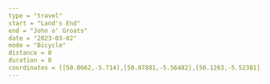```yaml
---
type = "travel"
start = "Land's End"
end = "John o' Groats"
date = "2023-03-02"
mode = "Bicycle"
distance = 0
duration = 0
coordinates = [[50.0662,-5.714],[50.07881,-5.56482],[50.1263,-5.52381],[50.12339,-5.3998],[50.16458,-5.18368],[50.20118,-5.1589],[50.21853,-5.10592],[50.21309,-4.97953],[50.24577,-4.87776],[50.29645,-4.79578],[50.33837,-4.79132],[50.36316,-4.71763],[50.34036,-4.6245],[50.40257,-4.55415],[50.40016,-4.4866],[50.50187,-4.4258],[50.55599,-4.25095],[50.62847,-4.11856],[50.69144,-4.07591],[50.72345,-4.0209],[50.74112,-3.96311],[50.71699,-3.86019],[50.77884,-3.72596],[50.81999,-3.43464],[50.99961,-3.20612],[51.02923,-3.01861],[51.08692,-2.9698],[51.11647,-2.98631],[51.13519,-2.92844],[51.1485,-2.94548],[51.17426,-2.90897],[51.19895,-2.94097],[51.24213,-2.92701],[51.24884,-2.89828],[51.28709,-2.92145],[51.3101,-2.83192],[51.42319,-2.82618],[51.43111,-2.8759],[51.4805,-2.68718],[51.5049,-2.65525],[51.52523,-2.6777],[51.56518,-2.66046],[51.58394,-2.57754],[51.60701,-2.58618],[51.61228,-2.54795],[51.63547,-2.55291],[51.68232,-2.46537],[51.71029,-2.46039],[51.72824,-2.37685],[51.73624,-2.39583],[51.78951,-2.36179],[51.86208,-2.25118],[51.92221,-2.29242],[51.98369,-2.1955],[52.01122,-2.20613],[52.00184,-2.16107],[52.03921,-2.13474],[52.09544,-2.19583],[52.13947,-2.1739],[52.2061,-2.23528],[52.27629,-2.16124],[52.29679,-2.21096],[52.33059,-2.19608],[52.34455,-2.2691],[52.44568,-2.22416],[52.59444,-2.3136],[52.6379,-2.28535],[52.72945,-2.37296],[52.87831,-2.41382],[52.90564,-2.48018],[52.94409,-2.44314],[52.98976,-2.53421],[53.03855,-2.51591],[53.15755,-2.57455],[53.19371,-2.51505],[53.22932,-2.53989],[53.2651,-2.50488],[53.33743,-2.60397],[53.36974,-2.59559],[53.38273,-2.62771],[53.41637,-2.60691],[53.445,-2.6397],[53.4698,-2.59922],[53.50033,-2.61635],[53.51199,-2.60168],[53.53464,-2.63766],[53.55018,-2.60426],[53.58371,-2.63146],[53.60615,-2.60573],[53.6806,-2.62044],[53.75268,-2.70263],[53.76309,-2.78569],[53.77493,-2.75308],[53.84331,-2.76929],[53.85742,-2.71357],[53.90006,-2.77603],[53.94595,-2.75155],[53.97034,-2.77473],[54.07441,-2.71586],[54.0805,-2.73676],[54.20115,-2.57758],[54.28333,-2.57776],[54.31666,-2.52185],[54.33359,-2.55765],[54.53329,-2.67833],[54.56982,-2.74908],[54.66582,-2.74999],[54.69204,-2.84392],[54.71592,-2.84039],[54.83263,-2.93292],[54.89936,-2.93552],[54.95008,-3.01514],[54.97118,-3.00474],[54.99555,-3.05876],[54.98703,-3.2651],[55.04065,-3.31012],[55.05538,-3.39258],[55.13254,-3.44322],[55.33282,-3.44416],[55.3116,-3.45539],[55.35706,-3.51477],[55.39494,-3.52773],[55.43224,-3.64097],[55.47104,-3.65483],[55.47665,-3.6883],[55.53717,-3.67534],[55.59564,-3.61466],[55.62334,-3.63216],[55.65095,-3.59358],[55.69493,-3.62783],[55.71217,-3.59594],[55.81602,-3.59225],[55.90033,-3.46319],[55.93059,-3.46999],[55.93962,-3.40107],[56.04394,-3.3919],[56.09038,-3.44531],[56.12818,-3.43654],[56.15742,-3.46279],[56.25083,-3.38889],[56.29705,-3.39738],[56.3172,-3.36937],[56.36499,-3.42776],[56.41518,-3.4399],[56.41508,-3.51371],[56.49634,-3.51168],[56.53765,-3.5414],[56.5709,-3.61561],[56.62556,-3.63389],[56.71248,-3.76336],[56.74334,-3.77218],[56.81862,-4.18264],[56.83883,-4.23574],[56.87468,-4.25742],[56.94368,-4.23735],[57.06256,-4.12566],[57.0705,-3.99773],[57.11495,-3.89699],[57.24878,-3.75385],[57.2473,-3.8034],[57.2845,-3.81565],[57.29023,-3.91169],[57.32479,-3.98855],[57.35961,-4.00726],[57.42415,-4.11729],[57.47681,-4.07084],[57.49696,-4.1204],[57.4733,-4.16575],[57.47709,-4.22685],[57.49512,-4.22065],[57.57976,-4.43764],[57.60454,-4.43076],[57.69617,-4.25656],[57.7241,-4.28538],[57.79343,-4.23832],[57.84,-4.26911],[57.88748,-4.38908],[57.89277,-4.37465],[57.91909,-4.40506],[57.98347,-4.41908],[58.02636,-4.40139],[58.03865,-4.42507],[58.09115,-4.41856],[58.17924,-4.51555],[58.27592,-4.43495],[58.3423,-4.43605],[58.38106,-4.36429],[58.45884,-4.38718],[58.4768,-4.4184],[58.49662,-4.4091],[58.485,-4.21797],[58.52478,-4.22374],[58.56216,-4.01272],[58.54195,-3.89997],[58.55163,-3.62839],[58.59393,-3.52263],[58.57048,-3.45423],[58.59064,-3.31667],[58.6355,-3.21239],[58.64445,-3.06986]]
---
```

